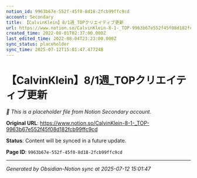 ```yaml
---
notion_id: 9963b67e-552f-45f0-8d18-2fcb99ffc9cd
account: Secondary
title: 【CalvinKlein】8/1週_TOPクリエイティブ更新
url: https://www.notion.so/CalvinKlein-8-1-_TOP-9963b67e552f45f08d182fcb99ffc9cd
created_time: 2022-08-01T02:37:00.000Z
last_edited_time: 2022-08-04T23:23:00.000Z
sync_status: placeholder
sync_time: 2025-07-12T15:01:47.477248
---
```


# 【CalvinKlein】8/1週_TOPクリエイティブ更新

*🔄 This is a placeholder file from Notion Secondary account.*

**Original URL**: https://www.notion.so/CalvinKlein-8-1-_TOP-9963b67e552f45f08d182fcb99ffc9cd

**Status**: Content will be synced in a future update.

**Page ID**: `9963b67e-552f-45f0-8d18-2fcb99ffc9cd`

---

*Generated by Obsidian-Notion sync at 2025-07-12 15:01:47*
